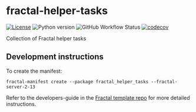 # fractal-helper-tasks

[![License](https://img.shields.io/badge/License-BSD_3--Clause-blue.svg)](LICENSE)
![Python version](https://img.shields.io/badge/python-%3E%3D3.9-blue)
![GitHub Workflow Status](https://img.shields.io/github/actions/workflow/status/jluethi/fractal-helper-tasks/ci_pip.yml?branch=main)
[![codecov](https://codecov.io/gh/jluethi/fractal-helper-tasks/graph/badge.svg?token=ednmg2GzOw)](https://codecov.io/gh/jluethi/fractal-helper-tasks)

Collection of Fractal helper tasks

## Development instructions

To create the manifest:
```
fractal-manifest create --package fractal_helper_tasks --fractal-server-2-13
```

Refer to the developers-guide in the [Fractal template repo](https://github.com/fractal-analytics-platform/fractal-tasks-template/blob/main/DEVELOPERS_GUIDE.md) for more detailed instructions.